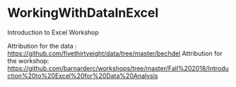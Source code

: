 # WorkingWithDataInExcel
Introduction to Excel Workshop

Attribution for the data : https://github.com/fivethirtyeight/data/tree/master/bechdel
Attribution for the workshop: https://github.com/barnarderc/workshops/tree/master/Fall%202018/Introduction%20to%20Excel%20for%20Data%20Analysis
